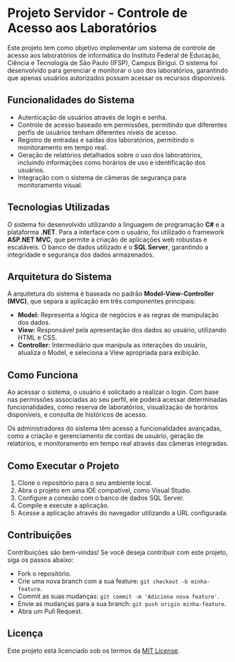  <h1>Projeto Servidor - Controle de Acesso aos Laboratórios</h1>
    <p>
        Este projeto tem como objetivo implementar um sistema de controle de acesso aos laboratórios de informática do Instituto Federal de Educação, Ciência e Tecnologia de São Paulo (IFSP), Campus Birigui. O sistema foi desenvolvido para gerenciar e monitorar o uso dos laboratórios, garantindo que apenas usuários autorizados possam acessar os recursos disponíveis.
    </p>

  <h2>Funcionalidades do Sistema</h2>
    <ul>
        <li>Autenticação de usuários através de login e senha.</li>
        <li>Controle de acesso baseado em permissões, permitindo que diferentes perfis de usuários tenham diferentes níveis de acesso.</li>
        <li>Registro de entradas e saídas dos laboratórios, permitindo o monitoramento em tempo real.</li>
        <li>Geração de relatórios detalhados sobre o uso dos laboratórios, incluindo informações como horários de uso e identificação dos usuários.</li>
        <li>Integração com o sistema de câmeras de segurança para monitoramento visual.</li>
    </ul>
    
  <h2>Tecnologias Utilizadas</h2>
    <p>
        O sistema foi desenvolvido utilizando a linguagem de programação <strong>C#</strong> e a plataforma <strong>.NET</strong>. Para a interface com o usuário, foi utilizado o framework <strong>ASP.NET MVC</strong>, que permite a criação de aplicações web robustas e escaláveis. O banco de dados utilizado é o <strong>SQL Server</strong>, garantindo a integridade e segurança dos dados armazenados.
    </p>

  <h2>Arquitetura do Sistema</h2>
    <p>
        A arquitetura do sistema é baseada no padrão <strong>Model-View-Controller (MVC)</strong>, que separa a aplicação em três componentes principais:
    </p>
    <ul>
        <li><strong>Model:</strong> Representa a lógica de negócios e as regras de manipulação dos dados.</li>
        <li><strong>View:</strong> Responsável pela apresentação dos dados ao usuário, utilizando HTML e CSS.</li>
        <li><strong>Controller:</strong> Intermediário que manipula as interações do usuário, atualiza o Model, e seleciona a View apropriada para exibição.</li>
    </ul>

  <h2>Como Funciona</h2>
    <p>
        Ao acessar o sistema, o usuário é solicitado a realizar o login. Com base nas permissões associadas ao seu perfil, ele poderá acessar determinadas funcionalidades, como reserva de laboratórios, visualização de horários disponíveis, e consulta de históricos de acesso.
    </p>
    <p>
        Os administradores do sistema têm acesso a funcionalidades avançadas, como a criação e gerenciamento de contas de usuário, geração de relatórios, e monitoramento em tempo real através das câmeras integradas.
    </p>

  <h2>Como Executar o Projeto</h2>
    <ol>
        <li>Clone o repositório para o seu ambiente local.</li>
        <li>Abra o projeto em uma IDE compatível, como Visual Studio.</li>
        <li>Configure a conexão com o banco de dados SQL Server.</li>
        <li>Compile e execute a aplicação.</li>
        <li>Acesse a aplicação através do navegador utilizando a URL configurada.</li>
    </ol>

  <h2>Contribuições</h2>
    <p>
        Contribuições são bem-vindas! Se você deseja contribuir com este projeto, siga os passos abaixo:
    </p>
    <ul>
        <li>Fork o repositório.</li>
        <li>Crie uma nova branch com a sua feature: <code>git checkout -b minha-feature</code>.</li>
        <li>Commit as suas mudanças: <code>git commit -m 'Adiciona nova feature'</code>.</li>
        <li>Envie as mudanças para a sua branch: <code>git push origin minha-feature</code>.</li>
        <li>Abra um Pull Request.</li>
    </ul>

   <h2>Licença</h2>
    <p>
        Este projeto está licenciado sob os termos da <a href="https://opensource.org/licenses/MIT">MIT License</a>.
    </p>
</body>
</html>
